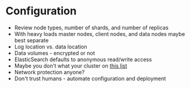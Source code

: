 # Configuration #

* Review node types, number of shards, and number of replicas
* With heavy loads master nodes, client nodes, and data nodes maybe best separate
* Log location vs. data location
* Data volumes - encrypted or not
* ElasticSearch defaults to anonymous read/write access
* Maybe you don't what your cluster on <a href="https://www.shodan.io/search?query=elasticsearch+%27You+Know%2C+for+Search%27" target="_blank">this list</a>
* Network protection anyone?
* Don't trust humans - automate configuration and deployment